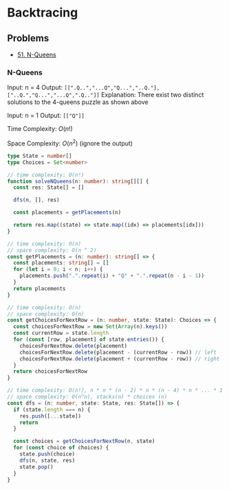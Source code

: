 # Backtracing

## Problems

- [51. N-Queens](https://leetcode.com/problems/n-queens/)

### N-Queens

Input: n = 4
Output: `[[".Q..","...Q","Q...","..Q."],["..Q.","Q...","...Q",".Q.."]]`
Explanation: There exist two distinct solutions to the 4-queens puzzle as shown above

Input: n = 1
Output: `[["Q"]]`

Time Complexity: $O(n!)$

Space Complexity: $O(n^2)$ (ignore the output)

```ts
type State = number[]
type Choices = Set<number>

// time complexity: O(n!)
function solveNQueens(n: number): string[][] {
  const res: State[] = []

  dfs(n, [], res)

  const placements = getPlacements(n)

  return res.map((state) => state.map((idx) => placements[idx]))
}

// time complexity: O(n)
// space complexity: O(n ^ 2)
const getPlacements = (n: number): string[] => {
  const placements: string[] = []
  for (let i = 0; i < n; i++) {
    placements.push(".".repeat(i) + "Q" + ".".repeat(n - i - 1))
  }
  return placements
}

// time complexity: O(n)
// space complexity: O(n)
const getChoicesForNextRow = (n: number, state: State): Choices => {
  const choicesForNextRow = new Set(Array(n).keys())
  const currentRow = state.length
  for (const [row, placement] of state.entries()) {
    choicesForNextRow.delete(placement)
    choicesForNextRow.delete(placement - (currentRow - row)) // left
    choicesForNextRow.delete(placement + (currentRow - row)) // right
  }
  return choicesForNextRow
}

// time complexity: O(n!), n * n * (n - 2) * n * (n - 4) * n * ... * 1 *= n!
// space complexity: O(n^n), stacks(n) * choices (n)
const dfs = (n: number, state: State, res: State[]) => {
  if (state.length === n) {
    res.push([...state])
    return
  }

  const choices = getChoicesForNextRow(n, state)
  for (const choice of choices) {
    state.push(choice)
    dfs(n, state, res)
    state.pop()
  }
}
```
